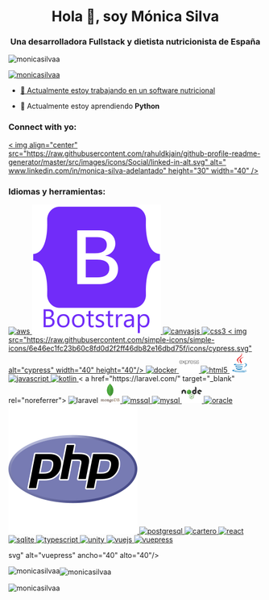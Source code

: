<h1 align="center">Hola 👋, soy Mónica Silva</h1>
<h3 align="center">Una desarrolladora Fullstack y dietista nutricionista de España</h3>

<p align="left"> <img src= "https://komarev.com/ghpvc/?username=monicasilvaa&label=Profile%20views&color=0e75b6&style=flat" alt="monicasilvaa" /> </p>

<p align="left"> <a href="https: //github.com/ryo-ma/github-profile-tropico"><img src="https://github-profile-tropico.vercel.app/?username=monicasilvaa" alt="monicasilvaa" /></ a> </p>

- 🔭 Actualmente estoy trabajando en [un software nutricional](https://github.com/monicasilvaa/SoftwareNutricional)

- 🌱 Actualmente estoy aprendiendo **Python**

<h3 align="left">Connect with yo:</h3>
<p align="left">
<a href="https://linkedin.com/in/www.linkedin.com/in/monica-silva-adelantado" target="blank">< img align="center" src="https://raw.githubusercontent.com/rahuldkjain/github-profile-readme-generator/master/src/images/icons/Social/linked-in-alt.svg" alt=" www.linkedin.com/in/monica-silva-adelantado" height="30" width="40" /></a>
</p>

<h3 align="left">Idiomas y herramientas:</h3>
<p align="left"> <a href="https://aws.amazon.com" target="_blank" rel="noreferrer"> <img src="https://raw.githubusercontent.com/devicons /devicon/master/icons/amazonwebservices/amazonwebservices-original-wordmark.svg" alt="aws" width="40" height="40"/> </a> <a href="https://getbootstrap.com " target="_blank" rel="noreferrer"> <img src="https://raw.githubusercontent.com/devicons/devicon/master/icons/bootstrap/bootstrap-plain-wordmark.svg" alt="bootstrap" ancho="40" alto="40"/> </a> <a href="https://canvasjs.com" target="_blank" rel="noreferrer"> <img src="https://raw .githubusercontent.com/Hardik0307/Hardik0307/master/assets/canvasjs-charts.svg" alt="canvasjs" width="40" height="40"/> </a> <a href="https://www .w3schools.com/css/" target="_blank" rel="noreferrer"> <img src="https://raw.githubusercontent.com/devicons/devicon/master/icons/css3/css3-original-wordmark. svg" alt="css3" width="40" height="40"/> </a> <a href="https://www.cypress.io" target="_blank" rel="noreferrer"> < img src="https://raw.githubusercontent.com/simple-icons/simple-icons/6e46ec1fc23b60c8fd0d2f2ff46db82e16dbd75f/icons/cypress.svg" alt="cypress" width="40" height="40"/> </a > <a href="https://www.docker.com/" target="_blank" rel="noreferrer"> <img src="https://raw.githubusercontent.com/devicons/devicon/master/icons /docker/docker-original-wordmark.svg" alt="docker" width="40" height="40"/> </a> <a href="https://expressjs.com" target="_blank" rel="noreferrer"> <img src="https://raw.githubusercontent.com/devicons/devicon/master/icons/express/express-original-wordmark.svg" alt="express" width="40" height ="40"/> </a> <a href="https://www.w3.org/html/" target="_blank" rel="noreferrer"> <img src="https://raw. githubusercontent.com/devicons/devicon/master/icons/html5/html5-original-wordmark.svg" alt="html5" width="40" height="40"/> </a> <a href="https: //www.java.com" target="_blank" rel="noreferrer"> <img src="https://raw.githubusercontent.com/devicons/devicon/master/icons/java/java-original.svg" alt="java" width="40" height="40"/> </a> <a href="https:// desarrollador.mozilla.org/en-US/docs/Web/JavaScript" target="_blank" rel="noreferrer"> <img src="https://raw.githubusercontent.com/devicons/devicon/master/icons/ javascript/javascript-original.svg" alt="javascript" width="40" height="40"/> </a> <a href="https://kotlinlang.org" target="_blank" rel=" noreferrer"> <img src="https://www.vectorlogo.zone/logos/kotlinlang/kotlinlang-icon.svg" alt="kotlin" width="40" height="40"/> </a> < a href="https://laravel.com/" target="_blank" rel="noreferrer"> <img src="https://raw.githubusercontent.com/devicons/devicon/master/icons/laravel/laravel -plain-wordmark.svg" alt="laravel" width="40" height="40"/> </a> <a href="https://www.mongodb.com/" target="_blank" rel ="noreferrer"> <img src="https://raw.githubusercontent.com/devicons/devicon/master/icons/mongodb/mongodb-original-wordmark.svg" alt="mongodb" width="40" height= "40"/> </a> <a href="https://www.microsoft.com/en-us/sql-server" target="_blank" rel="noreferrer"> <img src="https: //www.svgrepo.com/show/303229/microsoft-sql-server-logo.svg" alt="mssql" width="40" height="40"/> </a> <a href="https: //www.mysql.com/" target="_blank" rel="noreferrer"> <img src="https://raw.githubusercontent.com/devicons/devicon/master/icons/mysql/mysql-original-wordmark .svg" alt="mysql" width="40" height="40"/> </a> <a href="https://nodejs.org" target="_blank" rel="noreferrer"> <img src="https://raw.githubusercontent.com/devicons/devicon/master/icons/nodejs/nodejs-original-wordmark.svg" alt="nodejs" width="40" height="40"/> </ a> <a href="https://www.oracle.com/" target="_blank" rel="noreferrer"> <img src="https://raw.githubusercontent.com/devicons/devicon/master/ icon/oracle/oracle-original.svg" alt="oracle" width="40" height="40"/> </a> <a href="https://www.php.net" target="_blank" rel="noreferrer"> <img src="https://raw.githubusercontent.com/devicons/devicon/master/icons/php/php-original.svg" alt="php" ancho ="40" altura="40"/> </a> <a href="https://www.postgresql.org" target="_blank" rel="noreferrer"> <img src="https:// raw.githubusercontent.com/devicons/devicon/master/icons/postgresql/postgresql-original-wordmark.svg" alt="postgresql" width="40" height="40"/> </a> <a href=" https://postman.com" target="_blank" rel="noreferrer"> <img src="https://www.vectorlogo.zone/logos/getpostman/getpostman-icon.svg" alt="cartero" ancho ="40" height="40"/> </a> <a href="https://reactjs.org/" target="_blank" rel="noreferrer"> <img src="https://raw .githubusercontent.com/devicons/devicon/master/icons/react/react-original-wordmark.svg" alt="react" width="40" height="40"/> </a> <a href="https ://www.sqlite.org/" target="_blank" rel="noreferrer"> <img src="https://www.vectorlogo.zone/logos/sqlite/sqlite-icon.svg" alt="sqlite " ancho="40" alto="40"/> </a> <a href="https://www.typescriptlang.org/" target="_blank" rel="noreferrer"> <img src="https ://raw.githubusercontent.com/devicons/devicon/master/icons/typescript/typescript-original.svg" alt="typescript" width="40" height="40"/> </a> <a href= "https://unity.com/" target="_blank" rel="noreferrer"> <img src="https://www.vectorlogo.zone/logos/unity3d/unity3d-icon.svg" alt="unity " ancho="40" alto="40"/> </a> <a href="https://vuejs.org/" target="_blank" rel="noreferrer"> <img src="https:/ /raw.githubusercontent.com/devicons/devicon/master/icons/vuejs/vuejs-original-wordmark.svg" alt="vuejs" width="40" height="40"/> </a> <a href= "https://vuepress.vuejs.org/" target="_blank" rel="noreferrer"> <img src="https://raw.githubusercontent.com/AliasIO/wappalyzer/master/src/drivers/webextension/ imágenes/icons/VuePress.svg" alt="vuepress" width="40" height="40"/> </a> </p>svg" alt="vuepress" ancho="40" alto="40"/> </a> </p>

<p><img align="left" src="https://github-readme-stats.vercel.app/api/top-langs?username=monicasilvaa&show_icons=true&locale=en&layout=compact" alt="monicasilvaa" /> </p>

<p> <img align="center" src="https://github-readme-stats.vercel.app/api?username=monicasilvaa&show_icons=true&locale=en" alt="monicasilvaa" /> </p>

<p><img align="center" src="https://github-readme-streak-stats.herokuapp.com/?user=monicasilvaa&" alt="monicasilvaa" /></p>

